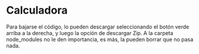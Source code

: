 # Calculadora

Para bajarse el código, lo pueden descargar seleccionando el botón verde arriba a la derecha, y luego la opción de descargar Zip.
A la carpeta node_modules no le den importancia, es más, la pueden borrar que no pasa nada.
